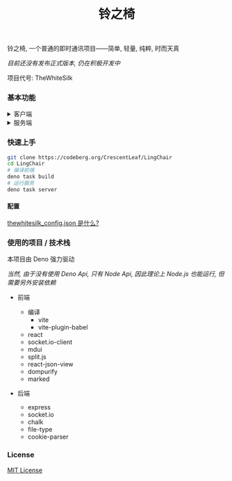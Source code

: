 <div align="center">
  <h1> 铃之椅 </h1>
</div>

<br>

铃之椅, 一个普通的即时通讯项目——简单, 轻量, 纯粹, 时而天真

*目前还没有发布正式版本, 仍在积极开发中*

项目代号: TheWhiteSilk

### 基本功能

<details>
  <summary>客户端</summary>

- 消息
  - [x] 收发消息
  - [x] 富文本 (based on Marked)
    - [x] 图片
    - [x] 视频
    - [x] 文件
    - [ ] 测试其他 Markdown 语法的可用性
  - [ ] 撤回消息
  - [ ] 修改消息

- 对话
  - [x] 最近对话
  - [x] 添加对话
    - [x] 添加用户
    - [x] 添加群组
  - [ ] 群组管理

- 帐号
  - [x] 登录注册
  - [x] 资料编辑
    - [x] 用户名
    - [x] 昵称
    - [x] 头像
  - [ ] 帐号管理
    - [ ] 重设密码
    - [ ] 绑定邮箱

</details>

<details>
  <summary>服务端</summary>

- 基本对话类型
  - [x] 私聊
  - [x] 群组

- 消息
  - [x] 收发消息
  - [ ] 撤回消息
  - [ ] 修改消息

- 对话
  - [x] 最近对话
  - [x] 添加对话

- 帐号
  - [x] 登录注册
  - [x] 资料编辑
  - [ ] 帐号管理
    - [ ] 重设密码
    - [ ] 绑定邮箱

</details>

### 快速上手

```bash
git clone https://codeberg.org/CrescentLeaf/LingChair
cd LingChair
# 编译前端
deno task build
# 运行服务
deno task server
```

#### 配置

[thewhitesilk_config.json 是什么?](./server/config.ts)

### 使用的项目 / 技术栈

本项目由 Deno 强力驱动 

*当然, 由于没有使用 Deno Api, 只有 Node Api, 因此理论上 Node.js 也能运行, 但需要另外安装依赖*

- 前端
  - 编译
    - vite
    - vite-plugin-babel
  - react
  - socket.io-client
  - mdui
  - split.js
  - react-json-view
  - dompurify
  - marked

- 后端
  - express
  - socket.io
  - chalk
  - file-type
  - cookie-parser

### License

[MIT License](./license)
